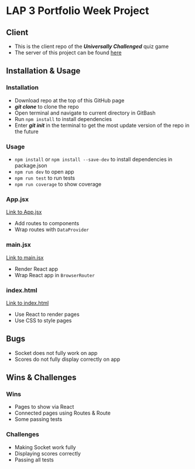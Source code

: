 # LAP 3 Portfolio Week Project

## Client

- This is the client repo of the **_Universally Challenged_** quiz game
- The server of this project can be found [here](https://github.com/Lap-3-project/server)

## Installation & Usage

### Installation

- Download repo at the top of this GitHub page
- **_git clone_** to clone the repo
- Open terminal and navigate to current directory in GitBash
- Run `npm install` to install dependencies
- Enter **_git init_** in the terminal to get the most update version of the repo in the future

### Usage

- `npm install` or `npm install --save-dev` to install dependencies in package.json
- `npm run dev` to open app
- `npm run test` to run tests
- `npm run coverage` to show coverage

### App.jsx

[Link to App.jsx](./src/App.jsx)

- Add routes to components
- Wrap routes with `DataProvider`

### main.jsx

[Link to main.jsx](./src/main.jsx)

- Render React app
- Wrap React app in `BrowserRouter`

### index.html

[Link to index.html](./index.html)

- Use React to render pages
- Use CSS to style pages

## Bugs

- Socket does not fully work on app
- Scores do not fully display correctly on app

## Wins & Challenges

### Wins

- Pages to show via React
- Connected pages using Routes & Route
- Some passing tests

### Challenges

- Making Socket work fully
- Displaying scores correctly
- Passing all tests
